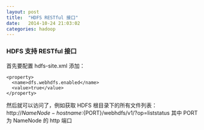 ```yaml
---
layout: post
title:  "HDFS RESTful 接口"
date:   2014-10-24 21:03:02
categories: hadoop
---
```


### HDFS 支持 RESTful 接口
首先要配置 hdfs-site.xml 添加：

```
<property>
  <name>dfs.webhdfs.enabled</name>
  <value>true</value>
</property>
```

然后就可以访问了，例如获取 HDFS 根目录下的所有文件列表：
http://${NameNode-hostname}:${PORT}/webhdfs/v1/?op=liststatus
其中 PORT 为 NameNode 的 http 端口


[jekyll-gh]: https://github.com/jekyll/jekyll
[jekyll]:    http://jekyllrb.com

